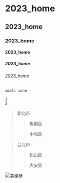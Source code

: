 # 2023_home
## 2023_home
### 2023_home
#### 2023_home
##### 2023_home
###### 2023_home

`small zone`

```
1
2
```

>新北市
>>板橋區

>>中和區

>台北市
>>松山區

>>大安區

![美樂蒂](美樂蒂jpg "美樂蒂")

